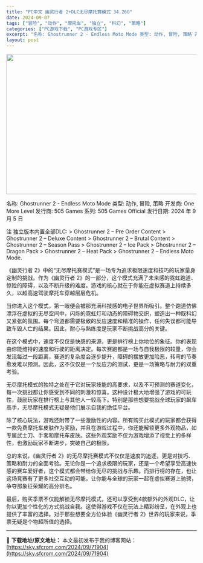 ```yaml
---
title: "PC中文 幽灵行者 2+DLC无尽摩托赛模式 34.26G"
date: 2024-09-07
tags: ["冒险", "动作", "摩托车", "独立", "科幻", "策略"]
categories: ["PC游戏下载", "PC游戏专区"]
excerpt: "名称: Ghostrunner 2 - Endless Moto Mode 类型: 动作, 冒险, 策略 开发商: One More Level 发行商: 505 Games 系列: 505 Games Official 发行日期: 2024 年 9 月 5 日 注 独立版本内置全部DLC: &amp;gt&hellip;"
layout: post
---
```


<img class="aligncenter size-full wp-image-71905" src="https://sky.sfcrom.com/wp-content/uploads/2024/09/2024090623591433.webp" alt="" width="660" height="370" />

名称: Ghostrunner 2 - Endless Moto Mode
类型: 动作, 冒险, 策略
开发商: One More Level
发行商: 505 Games
系列: 505 Games Official
发行日期: 2024 年 9 月 5 日

注 独立版本内置全部DLC:
&gt; Ghostrunner 2 – Pre Order Content
&gt; Ghostrunner 2 – Deluxe Content
&gt; Ghostrunner 2 – Brutal Content
&gt; Ghostrunner 2 – Season Pass
&gt; Ghostrunner 2 – Ice Pack
&gt; Ghostrunner 2 – Dragon Pack
&gt; Ghostrunner 2 – Heat Pack
&gt; Ghostrunner 2 – Endless Moto Mode.

《幽灵行者 2》中的“无尽摩托赛模式”是一场专为追求极限速度和技巧的玩家量身定制的挑战。作为《幽灵行者 2》的一部分，这个模式充满了未来感的霓虹跑道、惊险的障碍，以及不断升级的难度。游戏的核心就在于你能在虚拟赛道上持续多久，以超高速驾驶摩托车穿越层层危机。

当你进入这个模式，第一眼便会被那充满科技感的电子世界所吸引。整个跑道仿佛漂浮在虚拟的无尽空间中，闪烁的霓虹灯和动态的障碍物交织，塑造出一种既科幻又紧张的氛围。每个弯道都需要极致的反应速度和精准的操作，任何失误都可能导致车毁人亡的结果。因此，耐心与熟练度是玩家不断挑战高分的关键。

在这个模式中，速度不仅仅是快感的来源，更是排行榜上你地位的象征。你的表现由你能维持的速度和行驶的距离决定。每次赛跑都是一场与自我极限的较量，你会发现每过一段距离，赛道的复杂度会逐步提升，障碍的摆放更加险恶，转弯的节奏愈发难以预测。因此，这不仅仅是一个反应力的测试，更是一场策略与耐力的双重考验。

无尽摩托模式的独特之处在于它对玩家技能的高要求，以及不可预测的赛道变化，每一次挑战都让你感受到不同的刺激和惊喜。这种设计极大地增强了游戏的可玩性，鼓励玩家在排行榜上与其他人一较高下。特别是那些想要挑战全球玩家的飙车高手，无尽摩托模式无疑是他们展示自我的绝佳平台。

除了核心玩法，游戏还附带了一些激励性的内容。所有购买此模式的玩家都会获得一款免费摩托车皮肤作为奖励，并且在游戏过程中，你还能解锁更多外观物品，如专属武士刀、手套和摩托车皮肤。这些外观奖励不仅为游戏增添了视觉上的多样性，也激励玩家不断进步，突破自己的极限。

总的来说，《幽灵行者 2》的无尽摩托赛模式不仅仅是速度的追逐，更是对技巧、策略和耐力的全面考验。无论你是一个追求极限的玩家，还是一个希望享受高速快感的赛车爱好者，这个模式都会带给你无尽的挑战与乐趣。而排行榜的存在，也让这场竞赛有了更多社交互动的可能，让你能与全球的玩家一起在虚拟赛道上驰骋，争夺那象征荣耀的高分排名。

最后，购买季票不仅能解锁无尽摩托模式，还可以享受到4款额外的外观DLC，让你以更加个性化的方式挑战自我。这使得游戏不仅在玩法上精彩纷呈，在外观上也提供了丰富的选择。对于那些想要全方位体验《幽灵行者 2》世界的玩家来说，季票无疑是个物超所值的选择。

---
📖 **下载地址/原文地址：** 本文最初发布于我的博客网站：[https://sky.sfcrom.com/2024/09/71904](https://sky.sfcrom.com/2024/09/71904)

